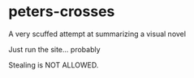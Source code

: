 # peters-crosses
A very scuffed attempt at summarizing a visual novel

Just run the site... probably

Stealing is NOT ALLOWED. 
